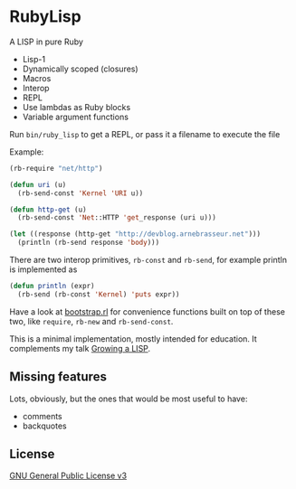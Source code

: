 # RubyLisp

A LISP in pure Ruby

* Lisp-1
* Dynamically scoped (closures)
* Macros
* Interop
* REPL
* Use lambdas as Ruby blocks
* Variable argument functions

Run `bin/ruby_lisp` to get a REPL, or pass it a filename to execute the file

Example:

``` lisp
(rb-require "net/http")

(defun uri (u)
  (rb-send-const 'Kernel 'URI u))

(defun http-get (u)
  (rb-send-const 'Net::HTTP 'get_response (uri u)))

(let ((response (http-get "http://devblog.arnebrasseur.net")))
  (println (rb-send response 'body)))
```

There are two interop primitives, `rb-const` and `rb-send`, for example println is implemented as

``` lisp
(defun println (expr)
  (rb-send (rb-const 'Kernel) 'puts expr))
```

Have a look at [bootstrap.rl](https://github.com/plexus/ruby_lisp/blob/master/lib/bootstrap.rl) for convenience functions built on top of these two, like `require`, `rb-new` and `rb-send-const`.

This is a minimal implementation, mostly intended for education. It complements my talk [Growing a LISP](http://devblog.arnebrasseur.net/speaking.html#rugb-lisp).

## Missing features

Lots, obviously, but the ones that would be most useful to have:

* comments
* backquotes

## License

[GNU General Public License v3](http://www.gnu.org/licenses/gpl-3.0.en.html)
